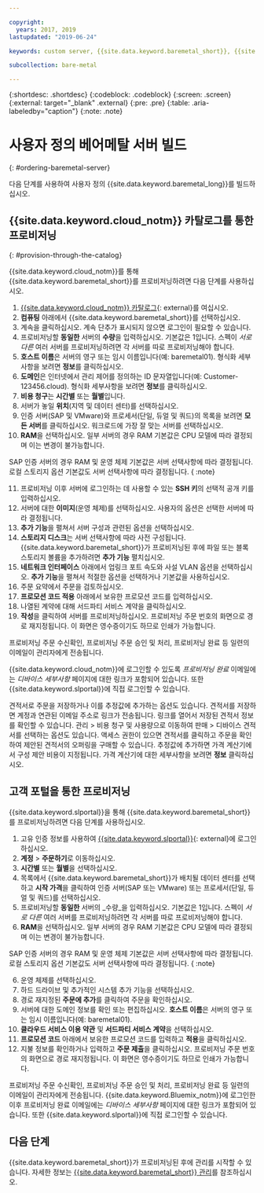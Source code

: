 ```yaml
---

copyright:
  years: 2017, 2019
lastupdated: "2019-06-24"

keywords: custom server, {{site.data.keyword.baremetal_short}}, {{site.data.keyword.Bluemix_notm}}

subcollection: bare-metal

---
```


{:shortdesc: .shortdesc}
{:codeblock: .codeblock}
{:screen: .screen}
{:external: target="_blank" .external}
{:pre: .pre}
{:table: .aria-labeledby="caption"}
{:note: .note}


# 사용자 정의 베어메탈 서버 빌드
{: #ordering-baremetal-server}

다음 단계를 사용하여 사용자 정의 {{site.data.keyword.baremetal_long}}를 빌드하십시오.

## {{site.data.keyword.cloud_notm}} 카탈로그를 통한 프로비저닝
{: #provision-through-the-catalog}

{{site.data.keyword.cloud_notm}}를 통해 {{site.data.keyword.baremetal_short}}를 프로비저닝하려면 다음 단계를 사용하십시오.

1. [{{site.data.keyword.cloud_notm}} 카탈로그](https://cloud.ibm.com/catalog/){: external}를 여십시오.   
2. **컴퓨팅** 아래에서 {{site.data.keyword.baremetal_short}}를 선택하십시오.
3. 계속을 클릭하십시오. 계속 단추가 표시되지 않으면 로그인이 필요할 수 있습니다.
4. 프로비저닝할 **동일한** 서버의 **수량**을 입력하십시오. 기본값은 1입니다. 스펙이 _서로 다른_ 여러 서버를 프로비저닝하려면 각 서버를 따로 프로비저닝해야 합니다. 
5. **호스트 이름**은 서버의 영구 또는 임시 이름입니다(예: baremetal01). 형식화 세부사항을 보려면 **정보**를 클릭하십시오.
6. **도메인**은 인터넷에서 관리 제어를 정의하는 ID 문자열입니다(예: Customer-123456.cloud). 형식화 세부사항을 보려면 **정보**를 클릭하십시오.
7. **비용 청구**는 **시간별** 또는 **월별**입니다.
8. 서버가 놓일 **위치**(지역 및 데이터 센터)를 선택하십시오. 
9. 인증 서버(SAP 및 VMware)와 프로세서(단일, 듀얼 및 쿼드)의 목록을 보려면 **모든 서버**를 클릭하십시오. 워크로드에 가장 잘 맞는 서버를 선택하십시오.
10. **RAM**을 선택하십시오. 일부 서버의 경우 RAM 기본값은 CPU 모델에 따라 결정되며 이는 변경이 불가능합니다.  

SAP 인증 서버의 경우 RAM 및 운영 체제 기본값은 서버 선택사항에 따라 결정됩니다. 로컬 스토리지 옵션 기본값도 서버 선택사항에 따라 결정됩니다.
{ :note}

11. 프로비저닝 이후 서버에 로그인하는 데 사용할 수 있는 **SSH 키**의 선택적 공개 키를 입력하십시오.
12. 서버에 대한 **이미지**(운영 체제)를 선택하십시오. 사용자의 옵션은 선택한 서버에 따라 결정됩니다.
13. **추가 기능**을 펼쳐서 서버 구성과 관련된 옵션을 선택하십시오.
14. **스토리지 디스크**는 서버 선택사항에 따라 사전 구성됩니다. {{site.data.keyword.baremetal_short}}가 프로비저닝된 후에 파일 또는 블록 스토리지 볼륨을 추가하려면 **추가 기능** 펼치십시오.  
15. **네트워크 인터페이스** 아래에서 업링크 포트 속도와 사설 VLAN 옵션을 선택하십시오. **추가 기능**을 펼쳐서 적절한 옵션을 선택하거나 기본값을 사용하십시오.
16. 주문 요약에서 주문을 검토하십시오.
17. **프로모션 코드 적용** 아래에서 보유한 프로모션 코드를 입력하십시오.
18. 나열된 계약에 대해 서드파티 서비스 계약을 클릭하십시오. 
19. **작성**을 클릭하여 서버를 프로비저닝하십시오. 프로비저닝 주문 번호의 화면으로 경로 재지정됩니다. 이 화면은 영수증이기도 하므로 인쇄가 가능합니다. 

프로비저닝 주문 수신확인, 프로비저닝 주문 승인 및 처리, 프로비저닝 완료 등 일련의 이메일이 관리자에게 전송됩니다.

{{site.data.keyword.cloud_notm}}에 로그인할 수 있도록 _프로비저닝 완료_ 이메일에는 *디바이스 세부사항* 페이지에 대한 링크가 포함되어 있습니다. 또한 {{site.data.keyword.slportal}}에 직접 로그인할 수 있습니다.

견적서로 주문을 저장하거나 이를 추정값에 추가하는 옵션도 있습니다. 견적서를 저장하면 계정과 연관된 이메일 주소로 링크가 전송됩니다. 링크를 열어서 저장된 견적서 정보를 확인할 수 있습니다. 관리 > 비용 청구 및 사용량으로 이동하여 판매 > 디바이스 견적서를 선택하는 옵션도 있습니다. 액세스 권한이 있으면 견적서를 클릭하고 주문을 확인하여 제안된 견적서의 오퍼링을 구매할 수 있습니다. 추정값에 추가하면 가격 계산기에서 구성 제안 비용이 지정됩니다. 가격 계산기에 대한 세부사항을 보려면 **정보** 클릭하십시오.

## 고객 포털을 통한 프로비저닝
{{site.data.keyword.slportal}}을 통해 {{site.data.keyword.baremetal_short}}를 프로비저닝하려면 다음 단계를 사용하십시오.

1. 고유 인증 정보를 사용하여 [{{site.data.keyword.slportal}}](control.softlayer.com){: external}에 로그인하십시오.
2. **계정** > **주문하기**로 이동하십시오.
3. **시간별** 또는 **월별**을 선택하십시오.
3. 목록에서 {{site.data.keyword.baremetal_short}}가 배치될 데이터 센터를 선택하고 **시작 가격**을 클릭하여 인증 서버(SAP 또는 VMware) 또는 프로세서(단일, 듀얼 및 쿼드)를 선택하십시오.
4. 프로비저닝할 **동일한** 서버의 _수량_을 입력하십시오. 기본값은 1입니다. 스펙이 _서로 다른_ 여러 서버를 프로비저닝하려면 각 서버를 따로 프로비저닝해야 합니다. 
5. **RAM**을 선택하십시오. 일부 서버의 경우 RAM 기본값은 CPU 모델에 따라 결정되며 이는 변경이 불가능합니다.  

SAP 인증 서버의 경우 RAM 및 운영 체제 기본값은 서버 선택사항에 따라 결정됩니다. 로컬 스토리지 옵션 기본값도 서버 선택사항에 따라 결정됩니다.
{ :note}

6. 운영 체제를 선택하십시오.
7. 하드 드라이브 및 추가적인 시스템 추가 기능을 선택하십시오.
8. 경로 재지정된 **주문에 추가**를 클릭하여 주문을 확인하십시오. 
9. 서버에 대한 도메인 정보를 확인 또는 편집하십시오. **호스트 이름**은 서버의 영구 또는 임시 이름입니다(예: baremetal01).  
10. **클라우드 서비스 이용 약관** 및 **서드파티 서비스 계약**을 선택하십시오.
11. **프로모션 코드** 아래에서 보유한 프로모션 코드를 입력하고 **적용**을 클릭하십시오.
12. 지불 정보를 확인하거나 입력하고 **주문 제출**을 클릭하십시오. 프로비저닝 주문 번호의 화면으로 경로 재지정됩니다. 이 화면은 영수증이기도 하므로 인쇄가 가능합니다.  

프로비저닝 주문 수신확인, 프로비저닝 주문 승인 및 처리, 프로비저닝 완료 등 일련의 이메일이 관리자에게 전송됩니다. {{site.data.keyword.Bluemix_notm}}에 로그인한 이후 프로비저닝 완료 이메일에는 *디바이스 세부사항* 페이지에 대한 링크가 포함되어 있습니다. 또한 {{site.data.keyword.slportal}}에 직접 로그인할 수 있습니다.

## 다음 단계
{{site.data.keyword.baremetal_short}}가 프로비저닝된 후에 관리를 시작할 수 있습니다. 자세한 정보는 [{{site.data.keyword.baremetal_short}} 관리](/docs/bare-metal?topic=bare-metal-bm-manage-servers#bm-manage-servers)를 참조하십시오.
